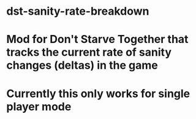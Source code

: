 # dst-sanity-rate-breakdown
# Mod for Don't Starve Together that tracks the current rate of sanity changes (deltas) in the game
# Currently this only works for single player mode